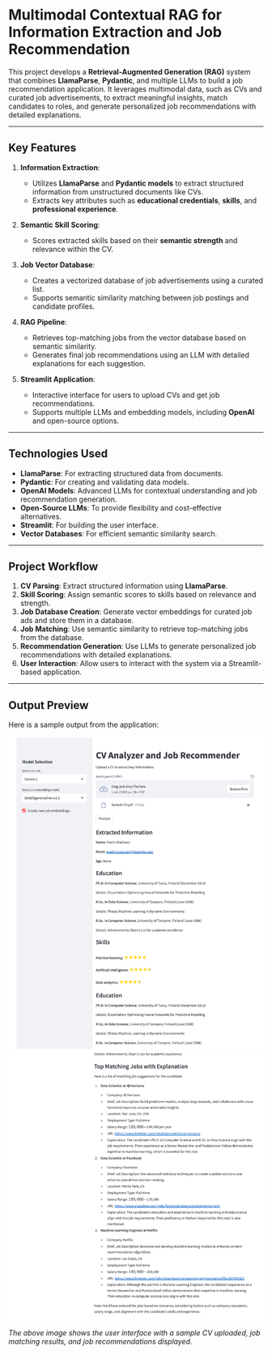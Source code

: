 # Multimodal Contextual RAG for Information Extraction and Job Recommendation  

This project develops a **Retrieval-Augmented Generation (RAG)** system that combines **LlamaParse**, **Pydantic**, and multiple LLMs to build a job recommendation application. It leverages multimodal data, such as CVs and curated job advertisements, to extract meaningful insights, match candidates to roles, and generate personalized job recommendations with detailed explanations.  

---

## Key Features  

1. **Information Extraction**:
   - Utilizes **LlamaParse** and **Pydantic models** to extract structured information from unstructured documents like CVs.  
   - Extracts key attributes such as **educational credentials**, **skills**, and **professional experience**.  

2. **Semantic Skill Scoring**:
   - Scores extracted skills based on their **semantic strength** and relevance within the CV.  

3. **Job Vector Database**:
   - Creates a vectorized database of job advertisements using a curated list.  
   - Supports semantic similarity matching between job postings and candidate profiles.  

4. **RAG Pipeline**:
   - Retrieves top-matching jobs from the vector database based on semantic similarity.  
   - Generates final job recommendations using an LLM with detailed explanations for each suggestion.  

5. **Streamlit Application**:
   - Interactive interface for users to upload CVs and get job recommendations.  
   - Supports multiple LLMs and embedding models, including **OpenAI** and open-source options.  

---

## Technologies Used  

- **LlamaParse**: For extracting structured data from documents.  
- **Pydantic**: For creating and validating data models.  
- **OpenAI Models**: Advanced LLMs for contextual understanding and job recommendation generation.  
- **Open-Source LLMs**: To provide flexibility and cost-effective alternatives.  
- **Streamlit**: For building the user interface.  
- **Vector Databases**: For efficient semantic similarity search.  

---

## Project Workflow  

1. **CV Parsing**: Extract structured information using **LlamaParse**.  
2. **Skill Scoring**: Assign semantic scores to skills based on relevance and strength.  
3. **Job Database Creation**: Generate vector embeddings for curated job ads and store them in a database.  
4. **Job Matching**: Use semantic similarity to retrieve top-matching jobs from the database.  
5. **Recommendation Generation**: Use LLMs to generate personalized job recommendations with detailed explanations.  
6. **User Interaction**: Allow users to interact with the system via a Streamlit-based application.  

---

## Output Preview  

Here is a sample output from the application:  

![Output Preview](output/output1.png)
![Output Preview](output/output2.png)

*The above image shows the user interface with a sample CV uploaded, job matching results, and job recommendations displayed.*
